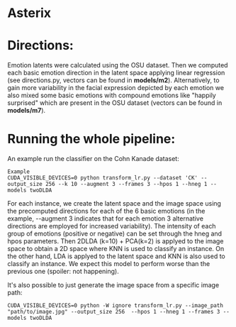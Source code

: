 
# Asterix

# Directions:

Emotion latents were calculated using the OSU dataset. Then we computed each basic emotion direction in the latent space applying linear regression (see directions.py, vectors can be found in **models/m2**).
Alternatively, to gain more variability in the facial expression depicted by each emotion we also mixed some basic emotions with compound emotions like "happily surprised" which are present in the OSU dataset (vectors can be found in **models/m7**).

# Running the whole pipeline:

An example run the classifier on the Cohn Kanade dataset:
```
Example
CUDA_VISIBLE_DEVICES=0 python transform_lr.py --dataset 'CK' --output_size 256 --k 10 --augment 3 --frames 3 --hpos 1 --hneg 1 --models twoDLDA
```

For each instance, we create the latent space and the image space using the precomputed directions for each of the 6 basic emotions (in the example, --augment 3 indicates that for each emotion 3 alternative directions are employed for increased variability). The intensity of each group of emotions (positive or negative) can be set through the hneg and hpos parameters.
Then 2DLDA (k=10) + PCA(k=2) is applyed to the image space to obtain a 2D space where KNN is used to classify an instance. 
On the other hand, LDA is applyed to the latent space and KNN is also used to classify an instance. We expect this model to perform worse than the previous one (spoiler: not happening).

It's also possible to just generate the image space from a specific image path:

```
CUDA_VISIBLE_DEVICES=0 python -W ignore transform_lr.py --image_path "path/to/image.jpg" --output_size 256  --hpos 1 --hneg 1 --frames 3 --models twoDLDA
```

